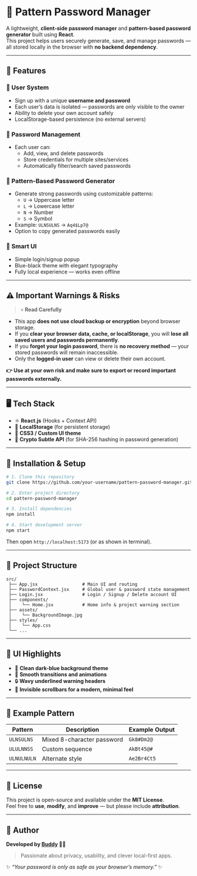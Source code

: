 # 🔐 Pattern Password Manager

A lightweight, **client-side password manager** and **pattern-based password generator** built using **React**.  
This project helps users securely generate, save, and manage passwords — all stored locally in the browser with **no backend dependency**.

---

## 🚀 Features

### 👤 User System
- Sign up with a unique **username and password**  
- Each user’s data is isolated — passwords are only visible to the owner  
- Ability to delete your own account safely  
- LocalStorage-based persistence (no external servers)

### 🔑 Password Management
- Each user can:
  - Add, view, and delete passwords
  - Store credentials for multiple sites/services
  - Automatically filter/search saved passwords

### 🧩 Pattern-Based Password Generator
- Generate strong passwords using customizable patterns:
  - `U` → Uppercase letter  
  - `L` → Lowercase letter  
  - `N` → Number  
  - `S` → Symbol  
- Example: `ULNSULNS` → `Aq4$Lp7@`
- Option to copy generated passwords easily

### 🧠 Smart UI
- Simple login/signup popup
- Blue-black theme with elegant typography
- Fully local experience — works even offline

---

## ⚠️ Important Warnings & Risks

> 💀 **Read Carefully**

- This app **does not use cloud backup or encryption** beyond browser storage.  
- If you **clear your browser data, cache, or localStorage**, you will **lose all saved users and passwords permanently**.  
- If you **forget your login password**, there is **no recovery method** — your stored passwords will remain inaccessible.  
- Only the **logged-in user** can view or delete their own account.

**👉 Use at your own risk and make sure to export or record important passwords externally.**

---

## 🖥️ Tech Stack

- ⚛️ **React.js** (Hooks + Context API)
- 💾 **LocalStorage** (for persistent storage)
- 🎨 **CSS3 / Custom UI theme**
- 🔐 **Crypto Subtle API** (for SHA-256 hashing in password generation)

---

## 🧰 Installation & Setup

```bash
# 1. Clone this repository
git clone https://github.com/your-username/pattern-password-manager.git

# 2. Enter project directory
cd pattern-password-manager

# 3. Install dependencies
npm install

# 4. Start development server
npm start
```
Then open `http://localhost:5173` (or as shown in terminal).

---

## 🧱 Project Structure
```
src/
 ├── App.jsx                 # Main UI and routing
 ├── PasswordContext.jsx     # Global user & password state management
 ├── Login.jsx               # Login / Signup / Delete account UI
 ├── components/
 │    └── Home.jsx           # Home info & project warning section
 ├── assets/
 │    └── BackgroundImage.jpg
 ├── styles/
 │    └── App.css
 └── ...
```

---

## 🌈 UI Highlights

- 🎨 **Clean dark-blue background theme**
- 💬 **Smooth transitions and animations**
- 🔒 **Wavy underlined warning headers**
- 🚫 **Invisible scrollbars for a modern, minimal feel**

---

## 🧩 Example Pattern

| Pattern | Description | Example Output |
|----------|--------------|----------------|
| `ULNSULNS` | Mixed 8-character password | `Gk8#Dm2@` |
| `ULULNNSS` | Custom sequence | `AkBt45@#` |
| `ULNULNULN` | Alternate style | `Ae2Br4Ct5` |

---

## 🧾 License

This project is open-source and available under the **MIT License**.  
Feel free to **use**, **modify**, and **improve** — but please include **attribution**.

---

## 💬 Author

**Developed by [Buddy](https://github.com/shyam0880) 👨‍💻**  
> Passionate about privacy, usability, and clever local-first apps.

✨ *“Your password is only as safe as your browser’s memory.”* ✨
